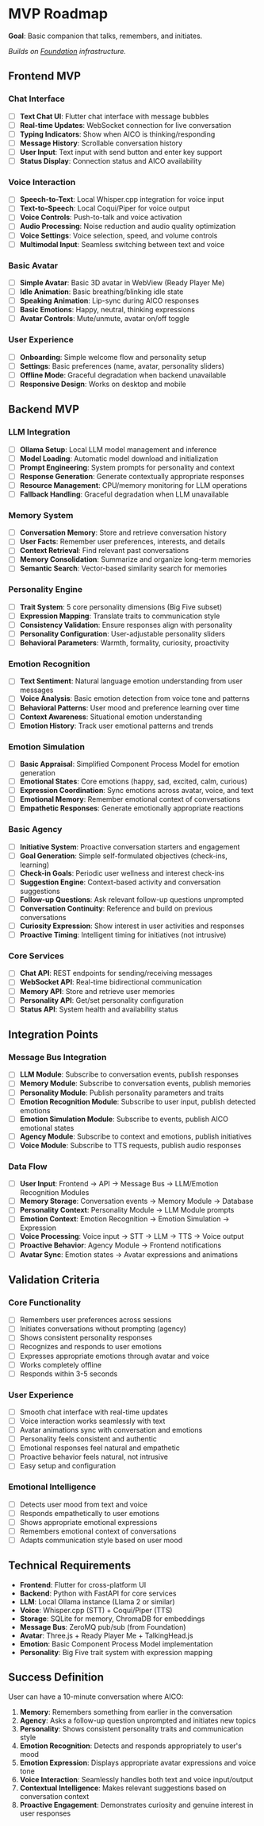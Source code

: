 # MVP Roadmap

**Goal**: Basic companion that talks, remembers, and initiates.

*Builds on [Foundation](foundation.md) infrastructure.*

## Frontend MVP

### Chat Interface
- [ ] **Text Chat UI**: Flutter chat interface with message bubbles
- [ ] **Real-time Updates**: WebSocket connection for live conversation
- [ ] **Typing Indicators**: Show when AICO is thinking/responding
- [ ] **Message History**: Scrollable conversation history
- [ ] **User Input**: Text input with send button and enter key support
- [ ] **Status Display**: Connection status and AICO availability

### Voice Interaction
- [ ] **Speech-to-Text**: Local Whisper.cpp integration for voice input
- [ ] **Text-to-Speech**: Local Coqui/Piper for voice output
- [ ] **Voice Controls**: Push-to-talk and voice activation
- [ ] **Audio Processing**: Noise reduction and audio quality optimization
- [ ] **Voice Settings**: Voice selection, speed, and volume controls
- [ ] **Multimodal Input**: Seamless switching between text and voice

### Basic Avatar
- [ ] **Simple Avatar**: Basic 3D avatar in WebView (Ready Player Me)
- [ ] **Idle Animation**: Basic breathing/blinking idle state
- [ ] **Speaking Animation**: Lip-sync during AICO responses
- [ ] **Basic Emotions**: Happy, neutral, thinking expressions
- [ ] **Avatar Controls**: Mute/unmute, avatar on/off toggle

### User Experience
- [ ] **Onboarding**: Simple welcome flow and personality setup
- [ ] **Settings**: Basic preferences (name, avatar, personality sliders)
- [ ] **Offline Mode**: Graceful degradation when backend unavailable
- [ ] **Responsive Design**: Works on desktop and mobile

## Backend MVP

### LLM Integration
- [ ] **Ollama Setup**: Local LLM model management and inference
- [ ] **Model Loading**: Automatic model download and initialization
- [ ] **Prompt Engineering**: System prompts for personality and context
- [ ] **Response Generation**: Generate contextually appropriate responses
- [ ] **Resource Management**: CPU/memory monitoring for LLM operations
- [ ] **Fallback Handling**: Graceful degradation when LLM unavailable

### Memory System
- [ ] **Conversation Memory**: Store and retrieve conversation history
- [ ] **User Facts**: Remember user preferences, interests, and details
- [ ] **Context Retrieval**: Find relevant past conversations
- [ ] **Memory Consolidation**: Summarize and organize long-term memories
- [ ] **Semantic Search**: Vector-based similarity search for memories

### Personality Engine
- [ ] **Trait System**: 5 core personality dimensions (Big Five subset)
- [ ] **Expression Mapping**: Translate traits to communication style
- [ ] **Consistency Validation**: Ensure responses align with personality
- [ ] **Personality Configuration**: User-adjustable personality sliders
- [ ] **Behavioral Parameters**: Warmth, formality, curiosity, proactivity

### Emotion Recognition
- [ ] **Text Sentiment**: Natural language emotion understanding from user messages
- [ ] **Voice Analysis**: Basic emotion detection from voice tone and patterns
- [ ] **Behavioral Patterns**: User mood and preference learning over time
- [ ] **Context Awareness**: Situational emotion understanding
- [ ] **Emotion History**: Track user emotional patterns and trends

### Emotion Simulation
- [ ] **Basic Appraisal**: Simplified Component Process Model for emotion generation
- [ ] **Emotional States**: Core emotions (happy, sad, excited, calm, curious)
- [ ] **Expression Coordination**: Sync emotions across avatar, voice, and text
- [ ] **Emotional Memory**: Remember emotional context of conversations
- [ ] **Empathetic Responses**: Generate emotionally appropriate reactions

### Basic Agency
- [ ] **Initiative System**: Proactive conversation starters and engagement
- [ ] **Goal Generation**: Simple self-formulated objectives (check-ins, learning)
- [ ] **Check-in Goals**: Periodic user wellness and interest check-ins
- [ ] **Suggestion Engine**: Context-based activity and conversation suggestions
- [ ] **Follow-up Questions**: Ask relevant follow-up questions unprompted
- [ ] **Conversation Continuity**: Reference and build on previous conversations
- [ ] **Curiosity Expression**: Show interest in user activities and responses
- [ ] **Proactive Timing**: Intelligent timing for initiatives (not intrusive)

### Core Services
- [ ] **Chat API**: REST endpoints for sending/receiving messages
- [ ] **WebSocket API**: Real-time bidirectional communication
- [ ] **Memory API**: Store and retrieve user memories
- [ ] **Personality API**: Get/set personality configuration
- [ ] **Status API**: System health and availability status

## Integration Points

### Message Bus Integration
- [ ] **LLM Module**: Subscribe to conversation events, publish responses
- [ ] **Memory Module**: Subscribe to conversation events, publish memories
- [ ] **Personality Module**: Publish personality parameters and traits
- [ ] **Emotion Recognition Module**: Subscribe to user input, publish detected emotions
- [ ] **Emotion Simulation Module**: Subscribe to events, publish AICO emotional states
- [ ] **Agency Module**: Subscribe to context and emotions, publish initiatives
- [ ] **Voice Module**: Subscribe to TTS requests, publish audio responses

### Data Flow
- [ ] **User Input**: Frontend → API → Message Bus → LLM/Emotion Recognition Modules
- [ ] **Memory Storage**: Conversation events → Memory Module → Database
- [ ] **Personality Context**: Personality Module → LLM Module prompts
- [ ] **Emotion Context**: Emotion Recognition → Emotion Simulation → Expression
- [ ] **Voice Processing**: Voice input → STT → LLM → TTS → Voice output
- [ ] **Proactive Behavior**: Agency Module → Frontend notifications
- [ ] **Avatar Sync**: Emotion states → Avatar expressions and animations

## Validation Criteria

### Core Functionality
- [ ] Remembers user preferences across sessions
- [ ] Initiates conversations without prompting (agency)
- [ ] Shows consistent personality responses
- [ ] Recognizes and responds to user emotions
- [ ] Expresses appropriate emotions through avatar and voice
- [ ] Works completely offline
- [ ] Responds within 3-5 seconds

### User Experience
- [ ] Smooth chat interface with real-time updates
- [ ] Voice interaction works seamlessly with text
- [ ] Avatar animations sync with conversation and emotions
- [ ] Personality feels consistent and authentic
- [ ] Emotional responses feel natural and empathetic
- [ ] Proactive behavior feels natural, not intrusive
- [ ] Easy setup and configuration

### Emotional Intelligence
- [ ] Detects user mood from text and voice
- [ ] Responds empathetically to user emotions
- [ ] Shows appropriate emotional expressions
- [ ] Remembers emotional context of conversations
- [ ] Adapts communication style based on user mood

## Technical Requirements

- **Frontend**: Flutter for cross-platform UI
- **Backend**: Python with FastAPI for core services
- **LLM**: Local Ollama instance (Llama 2 or similar)
- **Voice**: Whisper.cpp (STT) + Coqui/Piper (TTS)
- **Storage**: SQLite for memory, ChromaDB for embeddings
- **Message Bus**: ZeroMQ pub/sub (from Foundation)
- **Avatar**: Three.js + Ready Player Me + TalkingHead.js
- **Emotion**: Basic Component Process Model implementation
- **Personality**: Big Five trait system with expression mapping

## Success Definition

User can have a 10-minute conversation where AICO:
1. **Memory**: Remembers something from earlier in the conversation
2. **Agency**: Asks a follow-up question unprompted and initiates new topics
3. **Personality**: Shows consistent personality traits and communication style
4. **Emotion Recognition**: Detects and responds appropriately to user's mood
5. **Emotion Expression**: Displays appropriate avatar expressions and voice tone
6. **Voice Interaction**: Seamlessly handles both text and voice input/output
7. **Contextual Intelligence**: Makes relevant suggestions based on conversation context
8. **Proactive Engagement**: Demonstrates curiosity and genuine interest in user responses
